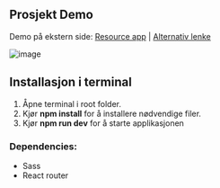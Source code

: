 ## Prosjekt Demo
Demo på ekstern side: [Resource app](https://resourceapp.kjellmagne.no)
| [Alternativ lenke](https://uin25ak2-resourceapp-kjellmal.web.app/)

![image](https://github.com/user-attachments/assets/6042de03-72af-4530-8e64-4f6969a2baa3)


## Installasjon i terminal
1. Åpne terminal i root folder.
2. Kjør **npm install** for å installere nødvendige filer.
3. Kjør **npm run dev** for å starte applikasjonen

### Dependencies:
* Sass
* React router
